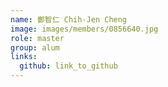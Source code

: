 ```yaml
---
name: 鄭智仁 Chih-Jen Cheng 
image: images/members/0856640.jpg 
role: master
group: alum
links:
  github: link_to_github 
---
```

